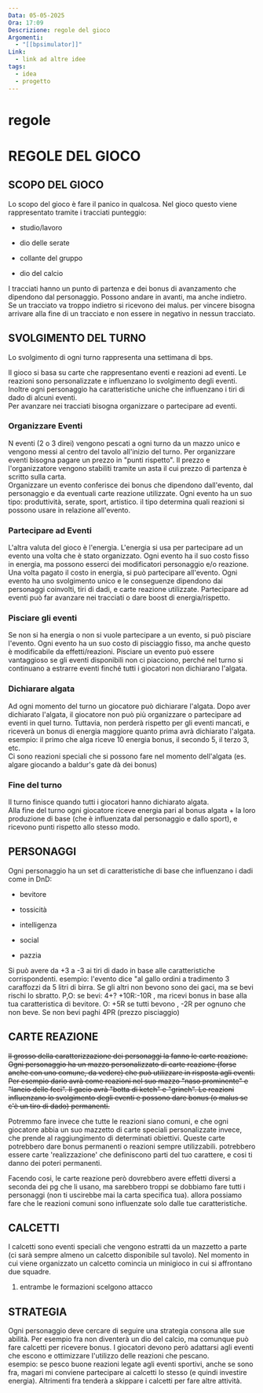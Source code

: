 ```yaml
---
Data: 05-05-2025
Ora: 17:09
Descrizione: regole del gioco
Argomenti:
  - "[[bpsimulator]]"
Link:
  - link ad altre idee
tags:
  - idea
  - progetto
---
```

# regole




# REGOLE DEL GIOCO

## SCOPO DEL GIOCO

Lo scopo del gioco è fare il panico in qualcosa. Nel gioco questo viene rappresentato tramite i tracciati punteggio:

- studio/lavoro

- dio delle serate

- collante del gruppo

- dio del calcio

I tracciati hanno un punto di partenza e dei bonus di avanzamento che dipendono dal personaggio. Possono andare in avanti, ma anche indietro. Se un tracciato va troppo indietro si ricevono dei malus. per vincere bisogna arrivare alla fine di un tracciato e non essere in negativo in nessun tracciato.

## SVOLGIMENTO DEL TURNO

Lo svolgimento di ogni turno rappresenta una settimana di bps.

Il gioco si basa su carte che rappresentano eventi e reazioni ad eventi. Le reazioni sono personalizzate e influenzano lo svolgimento degli eventi. Inoltre ogni personaggio ha caratteristiche uniche che influenzano i tiri di dado di alcuni eventi. \
Per avanzare nei tracciati bisogna organizzare o partecipare ad eventi.

### Organizzare Eventi

N eventi (2 o 3 direi) vengono pescati a ogni turno da un mazzo unico e vengono messi al centro del tavolo all'inizio del turno. Per organizzare eventi bisogna pagare un prezzo in "punti rispetto". Il prezzo e l'organizzatore vengono stabiliti tramite un asta il cui prezzo di partenza è scritto sulla carta. \
Organizzare un evento conferisce dei bonus che dipendono dall'evento, dal personaggio e da eventuali carte reazione utilizzate.
Ogni evento ha un suo tipo: produttività, serate, sport, artistico. il tipo determina quali reazioni si possono usare in relazione all'evento.

### Partecipare ad Eventi

L'altra valuta del gioco è l'energia. L'energia si usa per partecipare ad un evento una volta che è stato organizzato. Ogni evento ha il suo costo fisso in energia, ma possono esserci dei modificatori personaggio e/o reazione. Una volta pagato il costo in energia, si può partecipare all'evento. Ogni evento ha uno svolgimento unico e le conseguenze dipendono dai personaggi coinvolti, tiri di dadi, e carte reazione utilizzate. Partecipare ad eventi può far avanzare nei tracciati o dare boost di energia/rispetto.

### Pisciare gli eventi

Se non si ha energia o non si vuole partecipare a un evento, si può pisciare l'evento. Ogni evento ha un suo costo di pisciaggio fisso, ma anche questo è modificabile da effetti/reazioni. Pisciare un evento può essere vantaggioso se gli eventi disponibili non ci piacciono, perché nel turno si continuano a estrarre eventi finché tutti i giocatori non dichiarano l'algata.

### Dichiarare algata

Ad ogni momento del turno un giocatore può dichiarare l'algata. Dopo aver dichiarato l'algata, il giocatore non può più organizzare o partecipare ad eventi in quel turno. Tuttavia, non perderà rispetto per gli eventi mancati, e riceverà un bonus di energia maggiore quanto prima avrà dichiarato l'algata.\
esempio: il primo che alga riceve 10 energia bonus, il secondo 5, il terzo 3, etc.\
Ci sono reazioni speciali che si possono fare nel momento dell'algata (es. algare giocando a baldur's gate dà dei bonus)

### Fine del turno

Il turno finisce quando tutti i giocatori hanno dichiarato algata.\
Alla fine del turno ogni giocatore riceve energia pari al bonus algata + la loro produzione di base (che è influenzata dal personaggio e dallo sport), e ricevono punti rispetto allo stesso modo.

## PERSONAGGI

Ogni personaggio ha un set di caratteristiche di base che influenzano i dadi come in DnD:

- bevitore

- tossicità

- intelligenza

- social

- pazzia

Si può avere da +3 a -3 ai tiri di dado in base alle caratteristiche corrispondenti.
esempio: l'evento dice "al gallo ordini a tradimento 3 caraffozzi da 5 litri di birra. Se gli altri non bevono sono dei gaci, ma se bevi rischi lo sbratto. P,O: se bevi: 4+? +10R:-10R , ma ricevi bonus in base alla tua caratteristica di bevitore. O: +5R se tutti bevono , -2R per ognuno che non beve. Se non bevi paghi 4PR (prezzo pisciaggio)

## CARTE REAZIONE

~~Il grosso della caratterizzazione dei personaggi la 
fanno le carte reazione. Ogni personaggio ha un mazzo personalizzato di carte reazione (forse anche con uno comune, da vedere) che può utilizzare in risposta agli eventi. Per esempio dario avrà come reazioni nel suo mazzo "naso prominente" e "lancio delle feci". Il gacio avrà "botta di ketch" e "grinch". Le reazioni influenzano lo svolgimento degli eventi e possono dare bonus (o malus se c'è un tiro di dado) permanenti.~~

Potremmo fare invece che tutte le reazioni siano comuni, e che ogni giocatore abbia un suo mazzetto di carte speciali personalizzate invece, che prende al raggiungimento di determinati obiettivi. Queste carte potrebbero dare bonus permanenti o reazioni sempre utilizzabili. potrebbero essere carte 'realizzazione' che definiscono parti del tuo carattere, e cosi ti danno dei poteri permanenti.

Facendo cosi, le carte reazione però dovrebbero avere effetti diversi a seconda dei pg che li usano, ma sarebbero troppi se dobbiamo fare tutti i personaggi (non ti uscirebbe mai la carta specifica tua). allora possiamo fare che le reazioni comuni sono influenzate solo dalle tue caratteristiche.

## CALCETTI

I calcetti sono eventi speciali che vengono estratti da un mazzetto a parte (ci sarà sempre almeno un calcetto disponibile sul tavolo). Nel momento in cui viene organizzato un calcetto comincia un minigioco in cui si affrontano due squadre.

1. entrambe le formazioni scelgono attacco

## STRATEGIA

Ogni personaggio deve cercare di seguire una strategia consona alle sue abilità. Per esempio fra non diventerà un dio del calcio, ma comunque può fare calcetti per ricevere bonus. I giocatori devono però adattarsi agli eventi che escono e ottimizzare l'utilizzo delle reazioni che pescano. \
esempio: se pesco buone reazioni legate agli eventi sportivi, anche se sono fra, magari mi conviene partecipare ai calcetti lo stesso (e quindi investire energia). Altrimenti fra tenderà a skippare i calcetti per fare altre attività.
